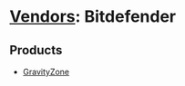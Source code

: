 # [Vendors](README.md): Bitdefender

## Products

- [GravityZone](../products/046b3623-69fe-409f-9e80-fd3ebef0654f.md)
